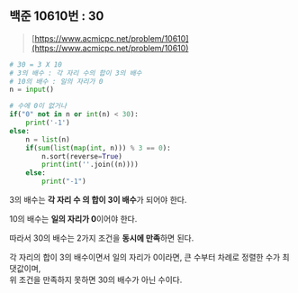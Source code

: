 ## 백준 10610번 : 30

> [https://www.acmicpc.net/problem/10610](https://www.acmicpc.net/problem/10610)

```python
# 30 = 3 X 10
# 3의 배수 : 각 자리 수의 합이 3의 배수
# 10의 배수 : 일의 자리가 0
n = input()

# 수에 0이 없거나 
if("0" not in n or int(n) < 30):
    print('-1')
else:
    n = list(n)
    if(sum(list(map(int, n))) % 3 == 0):
        n.sort(reverse=True)
        print(int(''.join((n))))
    else:
        print("-1")
```

3의 배수는 **각 자리 수 의 합이 3이 배수**가 되어야 한다.

10의 배수는 **일의 자리가 0**이어야 한다.

따라서 30의 배수는 2가지 조건을 **동시에 만족**하면 된다.

각 자리의 합이 3의 배수이면서 일의 자리가 0이라면, 큰 수부터 차례로 정렬한 수가 최댓값이며,<br>
위 조건을 만족하지 못하면 30의 배수가 아닌 수이다.
